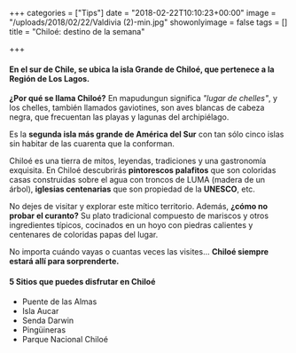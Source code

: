 +++
categories = ["Tips"]
date = "2018-02-22T10:10:23+00:00"
image = "/uploads/2018/02/22/Valdivia (2)-min.jpg"
showonlyimage = false
tags = []
title = "Chiloé: destino de la semana"

+++
#### En el sur de Chile, se ubica la isla Grande de Chiloé, que pertenece a la Región de Los Lagos.

**¿Por qué se llama Chiloé?** En mapudungun significa _"lugar de chelles"_, y los chelles, también llamados gaviotines, son aves blancas de cabeza negra, que frecuentan las playas y lagunas del archipiélago. 

Es la **segunda isla más grande de América del Sur** con tan sólo cinco islas sin habitar de las cuarenta que la conforman.

Chiloé es una tierra de mitos, leyendas, tradiciones y una gastronomía exquisita. En Chiloé descubrirás **pintorescos palafitos** que son coloridas casas construidas sobre el agua con troncos de LUMA (madera de un árbol), **iglesias centenarias** que son propiedad de la **UNESCO**, etc. 

No dejes de visitar y explorar este mítico territorio. Además, **¿cómo no probar el curanto?** Su plato tradicional compuesto de mariscos y otros ingredientes típicos, cocinados en un hoyo con piedras calientes y centenares de coloridas papas del lugar.

No importa cuándo vayas o cuantas veces las visites... **Chiloé siempre estará allí para sorprenderte.** 

#### **5 Sitios que puedes disfrutar en Chiloé**

####   
- Puente de las Almas  
- Isla Aucar  
- Senda Darwin  
- Pingüineras  
- Parque Nacional Chiloé